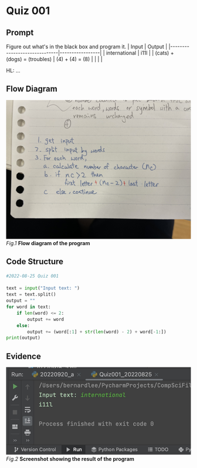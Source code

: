 # Quiz 001

## Prompt
Figure out what's in the black box and program it.
| Input                        | Output          |
|------------------------------|-----------------|
| international                | i11l            |
| (cats) + (dogs) = (troubles) | (4) + (4) = (8) |
|                              |                 |



HL: ...

## Flow Diagram
![](Quiz001_FlowDiagram.jpeg)
*Fig.1* **Flow diagram of the program**
## Code Structure 
```.py
#2022-08-25 Quiz 001

text = input("Input text: ")
text = text.split()
output = ""
for word in text:
    if len(word) <= 2:
        output += word
    else:
        output += (word[:1] + str(len(word) - 2) + word[-1:])
print(output)
```

## Evidence
![](Quiz001_Evidence.jpg)
*Fig.2* **Screenshot showing the result of the program**
